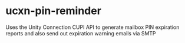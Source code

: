 # ucxn-pin-reminder
Uses the Unity Connection CUPI API to generate mailbox PIN expiration reports and also send out expiration warning emails via SMTP
